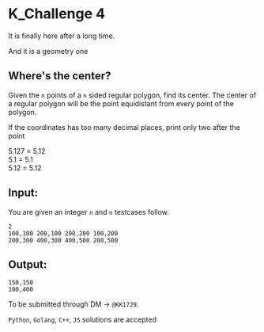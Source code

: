 # K_Challenge 4

It is finally here after a long time.

And it is a geometry one

## Where's the center?

Given the `n` points of a `n` sided regular polygon, find its center.
The center of a regular polygon will be the point equidistant from every point of the polygon.

If the coordinates has too many decimal places, print only two after the point

5.127 = 5.12  
5.1 = 5.1  
5.12 = 5.12  

## Input:

You are given an integer `n` and `n` testcases follow.
```
2
100,100 200,100 200,200 100,200
200,300 400,300 400,500 200,500
```

## Output:
```
150,150
100,400
```

To be submitted through DM -> `@KK1729`.

`Python`, `Golang`, `C++`, `JS` solutions are accepted